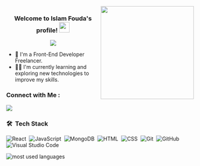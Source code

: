 <img width="250" align="right" src="https://media.tenor.com/CeDk6XdCgOUAAAAi/develop-web.gif">

<h3 align="center">
  Welcome to Islam Fouda's profile!
  <img src="https://media.giphy.com/media/hvRJCLFzcasrR4ia7z/giphy.gif" width="28">
</h3>

<!-- Typing SVG by DenverCoder1 - https://github.com/DenverCoder1/readme-typing-svg -->
<p align="center">
  <a href="https://github.com/DenverCoder1/readme-typing-svg"><img src="https://readme-typing-svg.herokuapp.com/?lines=Front-End%20developer;Always%20learning%20new%20things&font=Fira%20Code&center=true&width=440&height=45&color=f75c7e&vCenter=true&size=22"></a>
</p> 

- 🏢 I'm a Front-End Developer Freelancer.
- 👨‍💻 I'm currently learning and exploring new technologies to improve my skills.


### Connect with Me :

<a href="https://www.linkedin.com/in/islam-foda/" target="_blank"><img src="https://img.shields.io/badge/-Islam Foda-0077B5?style=for-the-badge&logo=Linkedin&logoColor=white"/></a>
### 🛠 &nbsp;Tech Stack
![React](https://img.shields.io/badge/-JavaScript-05122A?style=flat&logo=react)&nbsp;
![JavaScript](https://img.shields.io/badge/-JavaScript-05122A?style=flat&logo=javascript)&nbsp;
![MongoDB](https://img.shields.io/badge/-Bootstrap-05122A?style=flat&logo=mongodb)&nbsp;
![HTML](https://img.shields.io/badge/-HTML-05122A?style=flat&logo=HTML5)&nbsp;
![CSS](https://img.shields.io/badge/-CSS-05122A?style=flat&logo=CSS3&logoColor=1572B6)&nbsp;
![Git](https://img.shields.io/badge/-Git-05122A?style=flat&logo=git)&nbsp;
![GitHub](https://img.shields.io/badge/-GitHub-05122A?style=flat&logo=github)&nbsp;
![Visual Studio Code](https://img.shields.io/badge/-Visual%20Studio%20Code-05122A?style=flat&logo=visual-studio-code&logoColor=007ACC)&nbsp;




<img align="left" src="https://github-readme-stats.vercel.app/api/top-langs?username=Islam-foda&show_icons=true&locale=en&layout=compact&theme=radical" alt="most used languages" />
<br>
